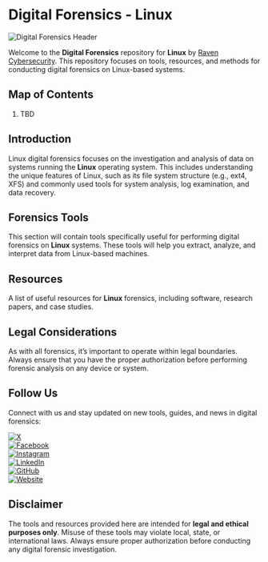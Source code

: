 # Digital Forensics - Linux  

![Digital Forensics Header](https://www.ravencybersec.com/wp-content/uploads/2024/12/raven_forensics_banner.png)  

Welcome to the **Digital Forensics** repository for **Linux** by [Raven Cybersecurity](https://www.ravencybersec.com). This repository focuses on tools, resources, and methods for conducting digital forensics on Linux-based systems.

## Map of Contents
1. TBD

## Introduction  
Linux digital forensics focuses on the investigation and analysis of data on systems running the **Linux** operating system. This includes understanding the unique features of Linux, such as its file system structure (e.g., ext4, XFS) and commonly used tools for system analysis, log examination, and data recovery.

## Forensics Tools  
This section will contain tools specifically useful for performing digital forensics on **Linux** systems. These tools will help you extract, analyze, and interpret data from Linux-based machines.

## Resources  
A list of useful resources for **Linux** forensics, including software, research papers, and case studies. 

## Legal Considerations  
As with all forensics, it’s important to operate within legal boundaries. Always ensure that you have the proper authorization before performing forensic analysis on any device or system.

## Follow Us  
Connect with us and stay updated on new tools, guides, and news in digital forensics:

[![X](https://img.shields.io/badge/-X-%23000000?style=for-the-badge&logo=x&logoColor=white)](https://twitter.com/raven_cybersec)  
[![Facebook](https://img.shields.io/badge/-Facebook-%23000000?style=for-the-badge&logo=facebook&logoColor=white)](https://www.facebook.com/ravencybersec)  
[![Instagram](https://img.shields.io/badge/-Instagram-%23000000?style=for-the-badge&logo=instagram&logoColor=white)](https://www.instagram.com/ravencybersec/)  
[![LinkedIn](https://img.shields.io/badge/-LinkedIn-%23000000?style=for-the-badge&logo=linkedin&logoColor=white)](https://www.linkedin.com/company/ravensec)  
[![GitHub](https://img.shields.io/badge/-GitHub-%23000000?style=for-the-badge&logo=github&logoColor=white)](https://github.com/Raven-Cybersec)  
[![Website](https://img.shields.io/badge/-Website-%23000000?style=for-the-badge&logo=web&logoColor=white)](https://www.ravencybersec.com)  

## Disclaimer  
The tools and resources provided here are intended for **legal and ethical purposes only**. Misuse of these tools may violate local, state, or international laws. Always ensure proper authorization before conducting any digital forensic investigation.